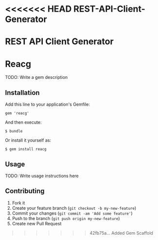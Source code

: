 <<<<<<< HEAD
REST-API-Client-Generator
=========================

REST API Client Generator
=======
# Reacg

TODO: Write a gem description

## Installation

Add this line to your application's Gemfile:

    gem 'reacg'

And then execute:

    $ bundle

Or install it yourself as:

    $ gem install reacg

## Usage

TODO: Write usage instructions here

## Contributing

1. Fork it
2. Create your feature branch (`git checkout -b my-new-feature`)
3. Commit your changes (`git commit -am 'Add some feature'`)
4. Push to the branch (`git push origin my-new-feature`)
5. Create new Pull Request
>>>>>>> 42fb75a... Added Gem Scaffold
